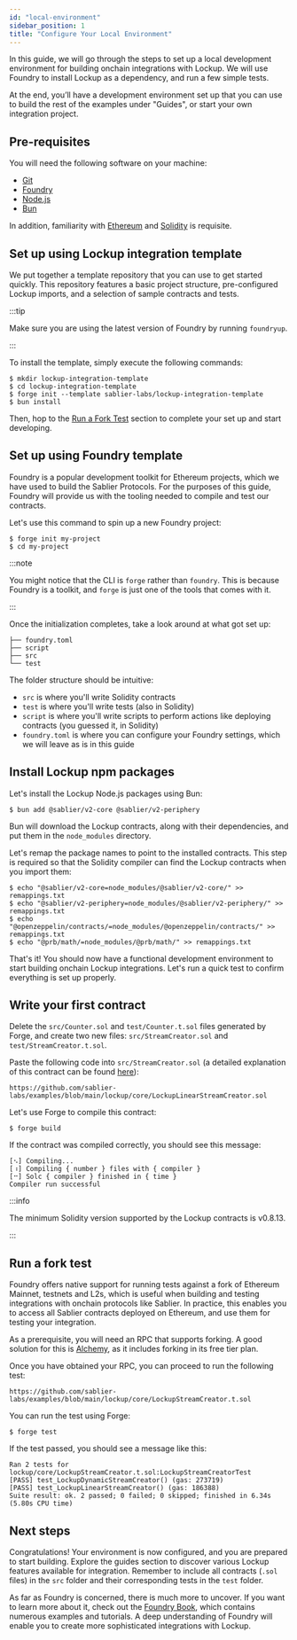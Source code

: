 ```yaml
---
id: "local-environment"
sidebar_position: 1
title: "Configure Your Local Environment"
---
```


In this guide, we will go through the steps to set up a local development environment for building onchain integrations
with Lockup. We will use Foundry to install Lockup as a dependency, and run a few simple tests.

At the end, you’ll have a development environment set up that you can use to build the rest of the examples under
"Guides", or start your own integration project.

## Pre-requisites

You will need the following software on your machine:

- [Git](https://git-scm.com/downloads)
- [Foundry](https://github.com/foundry-rs/foundry)
- [Node.js](https://nodejs.org/en/download)
- [Bun](https://bun.sh)

In addition, familiarity with [Ethereum](https://ethereum.org/) and [Solidity](https://soliditylang.org/) is requisite.

## Set up using Lockup integration template

We put together a template repository that you can use to get started quickly. This repository features a basic project
structure, pre-configured Lockup imports, and a selection of sample contracts and tests.

:::tip

Make sure you are using the latest version of Foundry by running `foundryup`.

:::

To install the template, simply execute the following commands:

```shell
$ mkdir lockup-integration-template
$ cd lockup-integration-template
$ forge init --template sablier-labs/lockup-integration-template
$ bun install
```

Then, hop to the [Run a Fork Test](/guides/lockup/examples/local-environment#run-a-fork-test) section to complete your
set up and start developing.

## Set up using Foundry template

Foundry is a popular development toolkit for Ethereum projects, which we have used to build the Sablier Protocols. For
the purposes of this guide, Foundry will provide us with the tooling needed to compile and test our contracts.

Let's use this command to spin up a new Foundry project:

```shell
$ forge init my-project
$ cd my-project
```

:::note

You might notice that the CLI is `forge` rather than `foundry`. This is because Foundry is a toolkit, and `forge` is
just one of the tools that comes with it.

:::

Once the initialization completes, take a look around at what got set up:

```tree
├── foundry.toml
├── script
├── src
└── test
```

The folder structure should be intuitive:

- `src` is where you'll write Solidity contracts
- `test` is where you'll write tests (also in Solidity)
- `script` is where you'll write scripts to perform actions like deploying contracts (you guessed it, in Solidity)
- `foundry.toml` is where you can configure your Foundry settings, which we will leave as is in this guide

## Install Lockup npm packages

Let's install the Lockup Node.js packages using Bun:

```shell
$ bun add @sablier/v2-core @sablier/v2-periphery
```

Bun will download the Lockup contracts, along with their dependencies, and put them in the `node_modules` directory.

Let's remap the package names to point to the installed contracts. This step is required so that the Solidity compiler
can find the Lockup contracts when you import them:

```shell
$ echo "@sablier/v2-core=node_modules/@sablier/v2-core/" >> remappings.txt
$ echo "@sablier/v2-periphery=node_modules/@sablier/v2-periphery/" >> remappings.txt
$ echo "@openzeppelin/contracts/=node_modules/@openzeppelin/contracts/" >> remappings.txt
$ echo "@prb/math/=node_modules/@prb/math/" >> remappings.txt
```

That's it! You should now have a functional development environment to start building onchain Lockup integrations. Let's
run a quick test to confirm everything is set up properly.

## Write your first contract

Delete the `src/Counter.sol` and `test/Counter.t.sol` files generated by Forge, and create two new files:
`src/StreamCreator.sol` and `test/StreamCreator.t.sol`.

Paste the following code into `src/StreamCreator.sol` (a detailed explanation of this contract can be found
[here](/guides/lockup/examples/create-stream/lockup-linear)):

```solidity reference title="Lockup Linear Stream Creator"
https://github.com/sablier-labs/examples/blob/main/lockup/core/LockupLinearStreamCreator.sol
```

Let's use Forge to compile this contract:

```shell
$ forge build
```

If the contract was compiled correctly, you should see this message:

```text
[⠢] Compiling...
[⠰] Compiling { number } files with { compiler }
[⠒] Solc { compiler } finished in { time }
Compiler run successful
```

:::info

The minimum Solidity version supported by the Lockup contracts is v0.8.13.

:::

## Run a fork test

Foundry offers native support for running tests against a fork of Ethereum Mainnet, testnets and L2s, which is useful
when building and testing integrations with onchain protocols like Sablier. In practice, this enables you to access all
Sablier contracts deployed on Ethereum, and use them for testing your integration.

As a prerequisite, you will need an RPC that supports forking. A good solution for this is
[Alchemy](https://alchemy.com/), as it includes forking in its free tier plan.

Once you have obtained your RPC, you can proceed to run the following test:

```solidity reference title="Stream Creator Test"
https://github.com/sablier-labs/examples/blob/main/lockup/core/LockupStreamCreator.t.sol
```

You can run the test using Forge:

```shell
$ forge test
```

If the test passed, you should see a message like this:

```text
Ran 2 tests for lockup/core/LockupStreamCreator.t.sol:LockupStreamCreatorTest
[PASS] test_LockupDynamicStreamCreator() (gas: 273719)
[PASS] test_LockupLinearStreamCreator() (gas: 186388)
Suite result: ok. 2 passed; 0 failed; 0 skipped; finished in 6.34s (5.80s CPU time)
```

## Next steps

Congratulations! Your environment is now configured, and you are prepared to start building. Explore the guides section
to discover various Lockup features available for integration. Remember to include all contracts (`.sol` files) in the
`src` folder and their corresponding tests in the `test` folder.

As far as Foundry is concerned, there is much more to uncover. If you want to learn more about it, check out the
[Foundry Book](https://book.getfoundry.sh/), which contains numerous examples and tutorials. A deep understanding of
Foundry will enable you to create more sophisticated integrations with Lockup.

